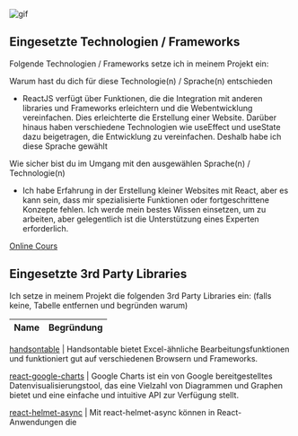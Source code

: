 ![gif](https://user-images.githubusercontent.com/58622039/224626875-241982ef-acaa-4a3b-8a8a-9081124d85a3.gif)

## Eingesetzte Technologien / Frameworks

Folgende Technologien / Frameworks setze ich in meinem Projekt ein:

Warum hast du dich für diese Technologie(n) / Sprache(n) entschieden

- ReactJS verfügt über Funktionen, die die Integration mit anderen libraries und Frameworks erleichtern und die Webentwicklung vereinfachen. Dies erleichterte die Erstellung einer Website. Darüber hinaus haben verschiedene Technologien wie useEffect und useState dazu beigetragen, die Entwicklung zu vereinfachen. Deshalb habe ich diese Sprache gewählt


Wie sicher bist du im Umgang mit den ausgewählen Sprache(n) / Technologie(n)

- Ich habe Erfahrung in der Erstellung kleiner Websites mit React, aber es kann sein, dass mir spezialisierte Funktionen oder fortgeschrittene Konzepte fehlen. Ich werde mein bestes Wissen einsetzen, um zu arbeiten, aber gelegentlich ist die Unterstützung eines Experten erforderlich.

[Online Cours](https://nomadcoders.co/?gclid=Cj0KCQjwtsCgBhDEARIsAE7RYh2NTjbWzjp8gX_eo1vRqgu6qZD4UZTrsdCkJuq5z-R77cqu5YkoJ5MaAjzpEALw_wcB)


## Eingesetzte 3rd Party Libraries

Ich setze in meinem Projekt die folgenden 3rd Party Libraries ein: (falls keine, Tabelle entfernen und begründen warum)

Name | Begründung
--- | ---

[handsontable](https://handsontable.com/) | Handsontable bietet Excel-ähnliche Bearbeitungsfunktionen und funktioniert gut auf verschiedenen Browsern und Frameworks.

[react-google-charts](https://www.react-google-charts.com/) | Google Charts ist ein von Google bereitgestelltes Datenvisualisierungstool, das eine Vielzahl von Diagrammen und Graphen bietet und eine einfache und intuitive API zur Verfügung stellt.

[react-helmet-async](https://www.npmjs.com/package/react-helmet-async) | Mit react-helmet-async können in React-Anwendungen die <title>-Tags für jede Seite einfach verwaltet und hinzugefügt werden.

[styled-components](https://styled-components.com/) | Es hilft, das Styling in React zu vereinfachen. Dies ist auch nützlich, wenn Sie Stile dynamisch ändern müssen, da Sie sie innerhalb Ihres Codes dynamisch gestalten können.

## Installation / Ausführen des Projektes

Beschreibe, wie wir uns das Projekt lokal anschauen können.

Zum Beispiel:

---

Folgende Komponenten müssen lokal installiert sein:

- [nodejs](https://nodejs.org/en/) v18.15.0

Um das Projekt lokal auszuführen, folgendes in der Commandline / Bash eingeben:

```console
$ git clone <linktorepository> udg-probeaufgabe
$ cd udg-probeaufgabe
$ npm install
$ npm run start
```
---